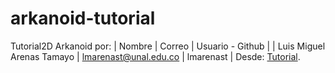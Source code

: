 # arkanoid-tutorial

Tutorial2D Arkanoid por:
| Nombre | Correo | Usuario - Github |
| Luis Miguel Arenas Tamayo |	lmarenast@unal.edu.co |	lmarenast |	
Desde: [Tutorial](https://github.com/UNAL-IntroVideojuegos-2021-2/intro-videogames-2021-2/tree/main/2DTutorial).